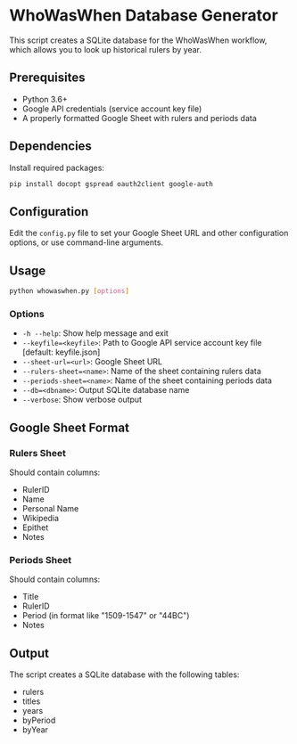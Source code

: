 # WhoWasWhen Database Generator

This script creates a SQLite database for the WhoWasWhen workflow, which allows you to look up historical rulers by year.

## Prerequisites

- Python 3.6+
- Google API credentials (service account key file)
- A properly formatted Google Sheet with rulers and periods data

## Dependencies

Install required packages:

```bash
pip install docopt gspread oauth2client google-auth
```

## Configuration

Edit the `config.py` file to set your Google Sheet URL and other configuration options, or use command-line arguments.

## Usage

```bash
python whowaswhen.py [options]
```

### Options

- `-h --help`: Show help message and exit
- `--keyfile=<keyfile>`: Path to Google API service account key file [default: keyfile.json]
- `--sheet-url=<url>`: Google Sheet URL
- `--rulers-sheet=<name>`: Name of the sheet containing rulers data
- `--periods-sheet=<name>`: Name of the sheet containing periods data
- `--db=<dbname>`: Output SQLite database name
- `--verbose`: Show verbose output

## Google Sheet Format

### Rulers Sheet
Should contain columns:
- RulerID
- Name
- Personal Name
- Wikipedia
- Epithet
- Notes

### Periods Sheet
Should contain columns:
- Title
- RulerID
- Period (in format like "1509-1547" or "44BC")
- Notes

## Output

The script creates a SQLite database with the following tables:
- rulers
- titles
- years
- byPeriod
- byYear 